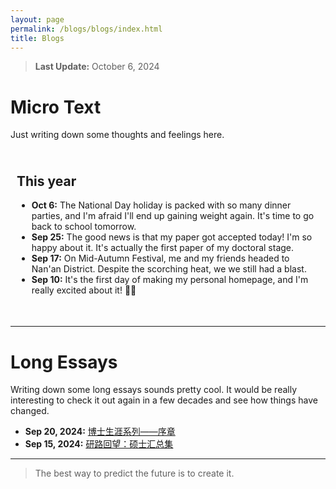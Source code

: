 ```yaml
---
layout: page
permalink: /blogs/blogs/index.html
title: Blogs
---
```


> **Last Update:** October 6, 2024

# Micro Text

Just writing down some thoughts and feelings here.

<div style="height: 250px; overflow-y: scroll; border: 0px solid #ccc; padding: 10px;">
  
  <h2>This year</h2>

  <ul>


  <li>
      <strong>Oct 6:</strong> The National Day holiday is packed with so many dinner parties, and I'm afraid I'll end up gaining weight again. It's time to go back to school tomorrow.
    </li>
  <li>
      <strong>Sep 25:</strong> The good news is that my paper got accepted today! I'm so happy about it. It's actually the first paper of my doctoral stage.
    </li>
  <li>
      <strong>Sep 17:</strong> On Mid-Autumn Festival, me and my friends headed to Nan'an District. Despite the scorching heat, we we still had a blast.
    </li>

  <li>
      <strong>Sep 10:</strong> It's the first day of making my personal homepage, and I'm really excited about it! 🎉🎉
    </li>
  </ul>
</div>

<!-- ## Previous years -->

---

# Long Essays

Writing down some long essays sounds pretty cool. It would be really interesting to check it out again in a few decades and see how things have changed.

- **Sep 20, 2024:** [博士生涯系列——序章](https://wujie3375.github.io\blogs\240920)
- **Sep 15, 2024:** [研路回望：硕士汇总集](https://wujie3375.github.io\blogs\240915)
  



---

> The best way to predict the future is to create it.